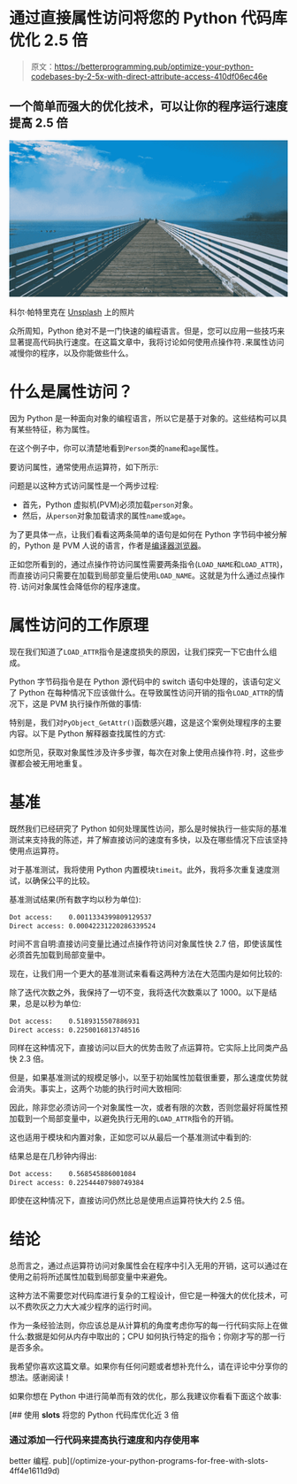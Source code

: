# 通过直接属性访问将您的 Python 代码库优化 2.5 倍

> 原文：<https://betterprogramming.pub/optimize-your-python-codebases-by-2-5x-with-direct-attribute-access-410df06ec46e>

## 一个简单而强大的优化技术，可以让你的程序运行速度提高 2.5 倍

![](img/8b03ff016b9ed4a0976d6314f03b8d17.png)

科尔·帕特里克在 [Unsplash](https://unsplash.com?utm_source=medium&utm_medium=referral) 上的照片

众所周知，Python 绝对不是一门快速的编程语言。但是，您可以应用一些技巧来显著提高代码执行速度。在这篇文章中，我将讨论如何使用点操作符`.`来属性访问减慢你的程序，以及你能做些什么。

# 什么是属性访问？

因为 Python 是一种面向对象的编程语言，所以它是基于对象的。这些结构可以具有某些特征，称为属性。

在这个例子中，你可以清楚地看到`Person`类的`name`和`age`属性。

要访问属性，通常使用点运算符，如下所示:

问题是以这种方式访问属性是一个两步过程:

*   首先，Python 虚拟机(PVM)必须加载`person`对象。
*   然后，从`person`对象加载请求的属性`name`或`age`。

为了更具体一点，让我们看看这两条简单的语句是如何在 Python 字节码中被分解的，Python 是 PVM 人说的语言，作者是[编译器浏览器](https://godbolt.org/)。

正如您所看到的，通过点操作符访问属性需要两条指令(`LOAD_NAME`和`LOAD_ATTR`)，而直接访问只需要在加载到局部变量后使用`LOAD_NAME`。这就是为什么通过点操作符`.`访问对象属性会降低你的程序速度。

# 属性访问的工作原理

现在我们知道了`LOAD_ATTR`指令是速度损失的原因，让我们探究一下它由什么组成。

Python 字节码指令是在 Python 源代码中的 switch 语句中处理的，该语句定义了 Python 在每种情况下应该做什么。在导致属性访问开销的指令`LOAD_ATTR`的情况下，这是 PVM 执行操作所做的事情:

特别是，我们对`PyObject_GetAttr()`函数感兴趣，这是这个案例处理程序的主要内容。以下是 Python 解释器查找属性的方式:

如您所见，获取对象属性涉及许多步骤，每次在对象上使用点操作符`.`时，这些步骤都会被无用地重复。

# 基准

既然我们已经研究了 Python 如何处理属性访问，那么是时候执行一些实际的基准测试来支持我的陈述，并了解直接访问的速度有多快，以及在哪些情况下应该坚持使用点运算符。

对于基准测试，我将使用 Python 内置模块`timeit`。此外，我将多次重复速度测试，以确保公平的比较。

基准测试结果(所有数字均以秒为单位):

```
Dot access:    0.0011334399809129537
Direct access: 0.00042231220286339524
```

时间不言自明:直接访问变量比通过点操作符访问对象属性快 2.7 倍，即使该属性必须首先加载到局部变量中。

现在，让我们用一个更大的基准测试来看看这两种方法在大范围内是如何比较的:

除了迭代次数之外，我保持了一切不变，我将迭代次数乘以了 1000。以下是结果，总是以秒为单位:

```
Dot access:    0.5189315507886931
Direct access: 0.2250016813748516
```

同样在这种情况下，直接访问以巨大的优势击败了点运算符。它实际上比同类产品快 2.3 倍。

但是，如果基准测试的规模足够小，以至于初始属性加载很重要，那么速度优势就会消失。事实上，这两个功能的执行时间大致相同:

因此，除非您必须访问一个对象属性一次，或者有限的次数，否则您最好将属性预加载到一个局部变量中，以避免执行无用的`LOAD_ATTR`指令的开销。

这也适用于模块和内置对象，正如您可以从最后一个基准测试中看到的:

结果总是在几秒钟内得出:

```
Dot access:    0.568545886001084
Direct access: 0.22544407980749384
```

即使在这种情况下，直接访问仍然比总是使用点运算符快大约 2.5 倍。

# 结论

总而言之，通过点运算符访问对象属性会在程序中引入无用的开销，这可以通过在使用之前将所述属性加载到局部变量中来避免。

这种方法不需要您对代码库进行复杂的工程设计，但它是一种强大的优化技术，可以不费吹灰之力大大减少程序的运行时间。

作为一条经验法则，你应该总是从计算机的角度考虑你写的每一行代码实际上在做什么:数据是如何从内存中取出的；CPU 如何执行特定的指令；你刚才写的那一行是否多余。

我希望你喜欢这篇文章。如果你有任何问题或者想补充什么，请在评论中分享你的想法。感谢阅读！

如果你想在 Python 中进行简单而有效的优化，那么我建议你看看下面这个故事:

[](/optimize-your-python-programs-for-free-with-slots-4ff4e1611d9d) [## 使用 __slots__ 将您的 Python 代码库优化近 3 倍

### 通过添加一行代码来提高执行速度和内存使用率

better 编程. pub](/optimize-your-python-programs-for-free-with-slots-4ff4e1611d9d)